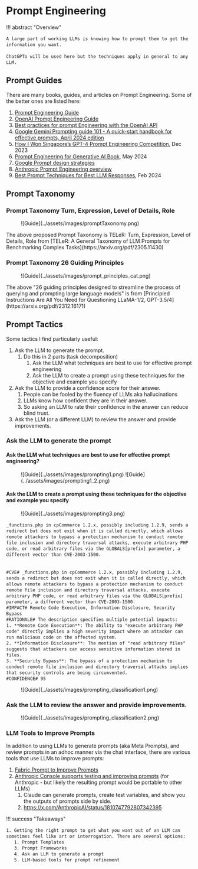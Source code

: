 # Prompt Engineering

!!! abstract "Overview"

    A large part of working LLMs is knowing how to prompt them to get the information you want.

    ChatGPTo will be used here but the techniques apply in general to any LLM.


## Prompt Guides
There are many books, guides, and articles on Prompt Engineering. Some of the better ones are listed here:

1. [Prompt Engineering Guide](https://www.promptingguide.ai/) 
1. [OpenAI Prompt Engineering Guide](https://platform.openai.com/docs/guides/prompt-engineering) 
2. [Best practices for prompt Engineering with the OpenAI API](https://help.openai.com/en/articles/6654000-best-practices-for-prompt-engineering-with-the-openai-api)
3. [Google Gemini Prompting guide 101 - A quick-start handbook for effective prompts, April 2024 edition](https://services.google.com/fh/files/misc/gemini-for-google-workspace-prompting-guide-101.pdf)
4. [How I Won Singapore’s GPT-4 Prompt Engineering Competition](https://towardsdatascience.com/how-i-won-singapores-gpt-4-prompt-engineering-competition-34c195a93d41), Dec 2023
5. [Prompt Engineering for Generative AI Book](https://www.oreilly.com/library/view/prompt-engineering-for/9781098153427/), May 2024
6. [Google Prompt design strategies](https://ai.google.dev/gemini-api/docs/prompting-strategies) 
7. [Anthropic Prompt Engineering overview](https://docs.anthropic.com/en/docs/build-with-claude/prompt-engineering/overview) 
8. [Best Prompt Techniques for Best LLM Responses](https://medium.com/the-modern-scientist/best-prompt-techniques-for-best-llm-responses-24d2ff4f6bca), Feb 2024


## Prompt Taxonomy
### Prompt Taxonomy Turn, Expression, Level of Details, Role

<figure markdown>
![Guide](../assets/images/promptTaxonomy.png)
</figure>
The above proposed Prompt Taxonomy is TELeR: Turn, Expression, Level of Details, Role from  [TELeR: A General Taxonomy of LLM Prompts for Benchmarking Complex Tasks](https://arxiv.org/pdf/2305.11430)

### Prompt Taxonomy 26 Guiding Principles
<figure markdown>
![Guide](../assets/images/prompt_principles_cat.png) 
</figure>
The above "26 guiding principles designed to streamline the process of querying and prompting large language models" is from [Principled Instructions Are All You Need for Questioning LLaMA-1/2, GPT-3.5/4](https://arxiv.org/pdf/2312.16171)


## Prompt Tactics

Some tactics I find particularly useful:

1. Ask the LLM to generate the prompt.
      1. Do this in 2 parts (task decomposition)
         1. Ask the LLM what techniques are best to use for effective prompt engineering
         2. Ask the LLM to create a prompt using these techniques for the objective and example you specify
3. Ask the LLM to provide a confidence score for their answer. 
      1. People can be fooled by the fluency of LLMs aka hallucinations 
      2. LLMs know how confident they are in their answer.
      3. So asking an LLM to rate their confidence in the answer can reduce blind trust.
4. Ask the LLM (or a different LLM) to review the answer and provide improvements.


### Ask the LLM to generate the prompt

#### Ask the LLM what techniques are best to use for effective prompt engineering?


<figure markdown>
![Guide](../assets/images/prompting1.png)
![Guide](../assets/images/prompting1_2.png)
</figure>


#### Ask the LLM to create a prompt using these techniques for the objective and example you specify

<figure markdown>
![Guide](../assets/images/prompting3.png)
</figure>




````
_functions.php in cpCommerce 1.2.x, possibly including 1.2.9, sends a redirect but does not exit when it is called directly, which allows remote attackers to bypass a protection mechanism to conduct remote file inclusion and directory traversal attacks, execute arbitrary PHP code, or read arbitrary files via the GLOBALS[prefix] parameter, a different vector than CVE-2003-1500.


#CVE# _functions.php in cpCommerce 1.2.x, possibly including 1.2.9, sends a redirect but does not exit when it is called directly, which allows remote attackers to bypass a protection mechanism to conduct remote file inclusion and directory traversal attacks, execute arbitrary PHP code, or read arbitrary files via the GLOBALS[prefix] parameter, a different vector than CVE-2003-1500.
#IMPACT# Remote Code Execution, Information Disclosure, Security Bypass
#RATIONALE# The description specifies multiple potential impacts:
1. **Remote Code Execution**: The ability to "execute arbitrary PHP code" directly implies a high severity impact where an attacker can run malicious code on the affected system.
2. **Information Disclosure**: The mention of "read arbitrary files" suggests that attackers can access sensitive information stored in files.
3. **Security Bypass**: The bypass of a protection mechanism to conduct remote file inclusion and directory traversal attacks implies that security controls are being circumvented.
#CONFIDENCE# 95
````



<figure markdown>
![Guide](../assets/images/prompting_classification1.png)
</figure>

### Ask the LLM to review the answer and provide improvements.
<figure markdown>
![Guide](../assets/images/prompting_classification2.png)
</figure>

### LLM Tools to Improve Prompts

In addition to using LLMs to generate prompts (aka Meta Prompts), and review prompts in an adhoc manner via the chat interface, there are various tools that use LLMs to improve prompts:

1. [Fabric Prompt to Improve Prompts](./Fabric.md#fabric-prompt-to-improve-prompts)
2. [Anthropic Console supports testing and improving prompts](https://www.anthropic.com/news/evaluate-prompts) (for Anthropic - but likely the resulting prompt would be portable to other LLMs)
    1. Claude can generate prompts, create test variables, and show you the outputs of prompts side by side.
    2. https://x.com/AnthropicAI/status/1810747792807342395

  
!!! success "Takeaways" 

    1. Getting the right prompt to get what you want out of an LLM can sometimes feel like art or interrogation. There are several options:
       1. Prompt Templates
       3. Prompt Frameworks
       4. Ask an LLM to generate a prompt
       5. LLM-based tools for prompt refinement

